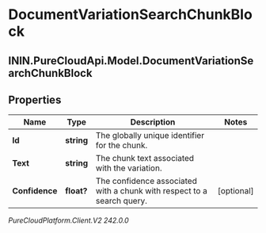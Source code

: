 # DocumentVariationSearchChunkBlock

## ININ.PureCloudApi.Model.DocumentVariationSearchChunkBlock

## Properties

|Name | Type | Description | Notes|
|------------ | ------------- | ------------- | -------------|
| **Id** | **string** | The globally unique identifier for the chunk. | |
| **Text** | **string** | The chunk text associated with the variation. | |
| **Confidence** | **float?** | The confidence associated with a chunk with respect to a search query. | [optional] |



_PureCloudPlatform.Client.V2 242.0.0_
